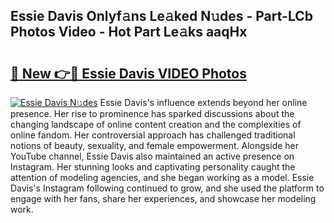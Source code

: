 ## Essie Davis Onlyf𝚊ns Le𝚊ked N𝚞des - Part-LCb Photos Video - Hot Part Le𝚊ks aaqHx

# <h2><a href="http://ac13566.deff.icu/?id=Essie+Davis">🔗 New 👉🔴 Essie Davis VIDEO Photos</a></h2>

[![Essie Davis N𝚞des](https://i.imgur.com/rIISA9y.gif)](http://ac13566.deff.icu/?id=Essie+Davis)
Essie Davis's influence extends beyond her online presence. Her rise to prominence has sparked discussions about the changing landscape of online content creation and the complexities of online fandom. Her controversial approach has challenged traditional notions of beauty, sexuality, and female empowerment. Alongside her YouTube channel, Essie Davis also maintained an active presence on Instagram. Her stunning looks and captivating personality caught the attention of modeling agencies, and she began working as a model. Essie Davis's Instagram following continued to grow, and she used the platform to engage with her fans, share her experiences, and showcase her modeling work.
